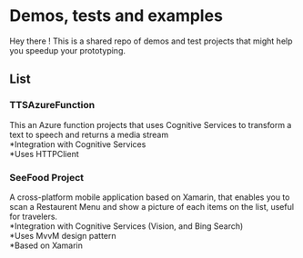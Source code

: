 # Demos, tests and examples
Hey there ! This is a shared repo of demos and test projects that might help you speedup your prototyping.

## List

### TTSAzureFunction
This an Azure function projects that uses Cognitive Services to transform a text to speech and returns a media stream  
*Integration with Cognitive Services  
*Uses HTTPClient  

### SeeFood Project
A cross-platform mobile application based on Xamarin, that enables you to scan a Restaurent Menu and show a picture of each items on the list, useful for travelers.  
*Integration with Cognitive Services (Vision, and Bing Search)  
*Uses MvvM design pattern  
*Based on Xamarin  
